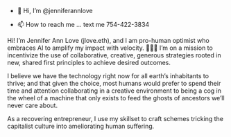 - 👋 Hi, I’m @jenniferannlove
 
- 📫 How to reach me ... text me 754-422-3834

Hi! I’m Jennifer Ann Love (jlove.eth), and I am pro-human optimist who embraces AI to amplify my impact with velocity. 🧬🤝🤖 
I’m on a mission to incentivize the use of collaborative, creative, generous strategies rooted in new, shared first principles to achieve desired outcomes.

I believe we have the technology right now for all earth’s inhabitants to thrive; and that given the choice, most humans would prefer to spend their time and attention collaborating in a creative environment to being a cog in the wheel of a machine that only exists to feed the ghosts of ancestors we’ll never care about. 

As a recovering entrepreneur, I use my skillset to craft schemes tricking the capitalist culture into ameliorating human suffering. 

<!---
jenniferannlove/jenniferannlove is a ✨ special ✨ repository because its `README.md` (this file) appears on your GitHub profile.
You can click the Preview link to take a look at your changes.
--->
